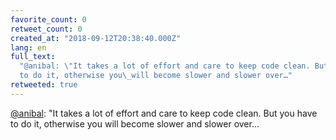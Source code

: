 ```yaml
---
favorite_count: 0
retweet_count: 0
created_at: "2018-09-12T20:38:40.000Z"
lang: en
full_text:
  "@anibal: \"It takes a lot of effort and care to keep code clean. But you have
  to do it, otherwise you\_will become slower and slower over…"
retweeted: true
---
```


[@anibal](https://twitter.com/anibal): "It takes a lot of effort and care to
keep code clean. But you have to do it, otherwise you will become slower and
slower over…
